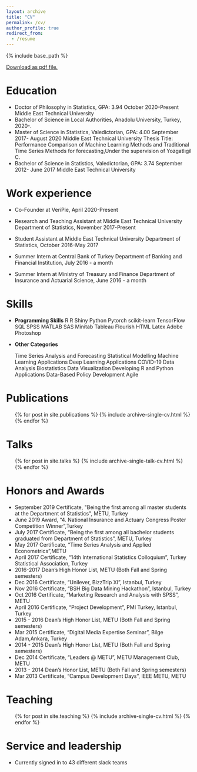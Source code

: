 ```yaml
---
layout: archive
title: "CV"
permalink: /cv/
author_profile: true
redirect_from:
  - /resume
---
```


{% include base_path %}

[Download as pdf file.](https://github.com/ozancanozdemir/ozancanozdemir.github.io/raw/master/Ozancan%20Ozdemir%20CV.pdf) 

Education
======
* Doctor of Philosophy in Statistics, GPA: 3.94 October 2020-Present
Middle East Technical University
* Bachelor of Science in Local Authorities, Anadolu University, Turkey, 2020-.
* Master of Science in Statistics, Valedictorian, GPA: 4.00 September 2017- August 2020
Middle East Technical University
Thesis Title: Performance Comparison of Machine Learning Methods and Traditional Time Series Methods for forecasting,Under the supervision of Yozgatlıgil C.
* Bachelor of Science in Statistics, Valedictorian, GPA: 3.74 September 2012- June 2017
Middle East Technical University

Work experience
======
* Co-Founder at VeriPie, April 2020-Present

* Research and Teaching Assistant at Middle East Technical University Department of Statistics, November 2017-Present

* Student Assistant at Middle East Technical University Department of Statistics, October 2016-May 2017

* Summer Intern at Central Bank of Turkey Department of Banking and Financial Institution, July 2016 - a month

* Summer Intern at Ministry of Treasury and Finance Department of Insurance and Actuarial Science, June 2016 - a month

  
Skills
======
+ **Programming Skills**
  R
  R Shiny
  Python
  Pytorch
  scikit-learn
  TensorFlow
  SQL
  SPSS
  MATLAB
  SAS
  Minitab
  Tableau
  Flourish
  HTML
  Latex
  Adobe Photoshop
+ **Other Categories**

  Time Series Analysis and Forecasting
  Statistical Modelling
  Machine Learning Applications
  Deep Learning Applications
  COVID-19 Data Analysis
  Biostatistics
  Data Visualization
  Developing R and Python Applications
  Data-Based Policy Development
  Agile

Publications
======
  <ul>{% for post in site.publications %}
    {% include archive-single-cv.html %}
  {% endfor %}</ul>
  
Talks
======
  <ul>{% for post in site.talks %}
    {% include archive-single-talk-cv.html %}
  {% endfor %}</ul>

Honors and Awards 
======
+ September 2019 Certificate, "Being the first among all master students at the Department of Statistics", METU, Turkey
+ June 2019 Award, “4. National Insurance and Actuary Congress Poster Competition Winner”,Turkey
+ July 2017 Certificate, “Being the first among all bachelor students graduated from Department of Statistics”, METU, Turkey
+ May 2017 Certificate, “Time Series Analysis and Applied Econometrics”,METU
+ April 2017 Certificate, “14th International Statistics Colloquium”, Turkey Statistical Association, Turkey
+ 2016-2017 Dean’s High Honor List, METU (Both Fall and Spring semesters)
+ Dec 2016 Certificate, “Unilever, BizzTrip XI”, Istanbul, Turkey
+ Nov 2016 Certificate, “BSH Big Data Mining Hackathon”, Istanbul, Turkey
+ Oct 2016 Certificate, “Marketing Research and Analysis with SPSS”, METU
+ April 2016 Certificate, “Project Development”, PMI Turkey, Istanbul, Turkey
+ 2015 - 2016 Dean’s High Honor List, METU (Both Fall and Spring semesters)
+ Mar 2015 Certificate, “Digital Media Expertise Seminar”, Bilge Adam,Ankara, Turkey
+ 2014 - 2015 Dean’s High Honor List, METU (Both Fall and Spring semesters)
+ Dec 2014 Certificate, “Leaders @ METU”, METU Management Club, METU
+ 2013 - 2014 Dean’s Honor List, METU (Both Fall and Spring semesters)
+ Mar 2013 Certificate, “Campus Development Days”, IEEE METU, METU

Teaching
======
  <ul>{% for post in site.teaching %}
    {% include archive-single-cv.html %}
  {% endfor %}</ul>
  
Service and leadership
======
* Currently signed in to 43 different slack teams
